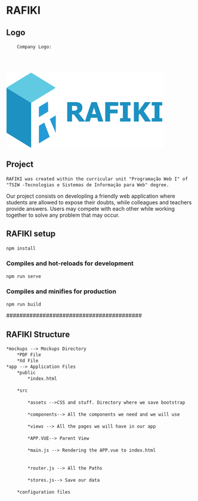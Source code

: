 # RAFIKI
## Logo
```
    Company Logo:

    
    
```
![](logo/logoR.png)
## Project

    RAFIKI was created within the curricular unit "Programação Web I" of "TSIW -Tecnologias e Sistemas de Informação para Web" degree.  
Our project consists on developling a friendly web application where students are allowed to expose their doubts, while colleagues and teachers provide answers. Users may compete with each other while working together to solve any problem that may occur.

## RAFIKI setup
```
npm install
```

### Compiles and hot-reloads for development
```
npm run serve
```

### Compiles and minifies for production
```
npm run build
```

######################################### 

## RAFIKI Structure
```
*mockups --> Mockups Directory
    *PDF File
    *Xd File
*app --> Application Files    
    *public
        *index.html 
    
    *src

        *assets -->CSS and stuff. Directory where we save bootstrap

        *components--> All the components we need and we will use
    
        *views --> All the pages we will have in our app
        
        *APP.VUE--> Parent View
        
        *main.js --> Rendering the APP.vue to index.html
        
        
        *router.js --> All the Paths
        
        *stores.js--> Save our data
        
    *configuration files
```
